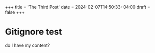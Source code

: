 +++
title = 'The Third Post'
date = 2024-02-07T14:50:33+04:00
draft = false
+++

# Gitignore test
do I have my content?